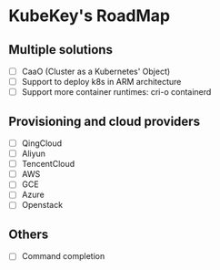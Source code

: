 # KubeKey's RoadMap
## Multiple solutions
- [ ] CaaO (Cluster as a Kubernetes' Object)
- [ ] Support to deploy k8s in ARM architecture
- [ ] Support more container runtimes: cri-o containerd
## Provisioning and cloud providers
- [ ] QingCloud
- [ ] Aliyun
- [ ] TencentCloud
- [ ] AWS
- [ ] GCE
- [ ] Azure
- [ ] Openstack
## Others
- [ ] Command completion